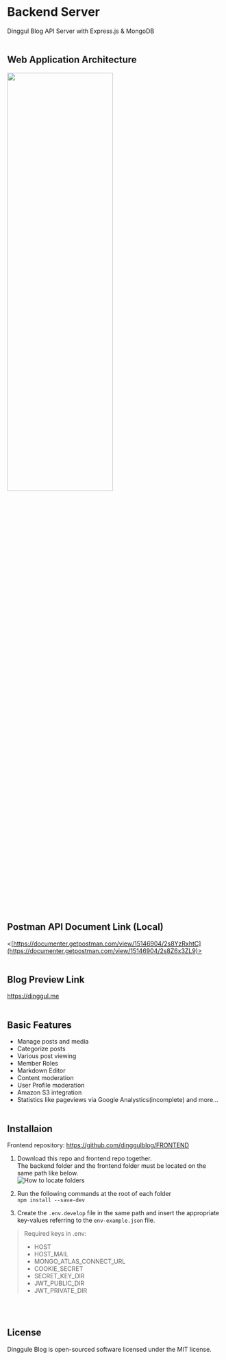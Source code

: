# Backend Server
Dinggul Blog API Server with Express.js &amp; MongoDB
<br><br>
## Web Application Architecture
<img src="https://user-images.githubusercontent.com/56054637/230785846-035d41a7-fedd-4f46-846b-2937bb65a380.png" width="70%" height="50%">

## Postman API Document Link (Local)
<[https://documenter.getpostman.com/view/15146904/2s8YzRxhtC](https://documenter.getpostman.com/view/15146904/2s8Z6x3ZL9)>
<br><br>
## Blog Preview Link
<https://dinggul.me>
<br><br>
## Basic Features
+ Manage posts and media
+ Categorize posts
+ Various post viewing
+ Member Roles
+ Markdown Editor
+ Content moderation
+ User Profile moderation
+ Amazon S3 integration
+ Statistics like pageviews via Google Analystics(incomplete)
and more...
<br><br>
## Installaion
Frontend repository: <https://github.com/dinggulblog/FRONTEND> <br>

1. Download this repo and frontend repo together.<br>
The backend folder and the frontend folder must be located on the same path like below.<br>
![How to locate folders](https://user-images.githubusercontent.com/56054637/206503039-3351861d-b55c-4146-a781-dbde6cdc32cd.PNG)

2. Run the following commands at the root of each folder<br>
``` npm install --save-dev ```

3. Create the ```.env.develop``` file in the same path and insert the appropriate key-values referring to the ```env-example.json``` file.<br>
> Required keys in .env:
> + HOST
> + HOST_MAIL
> + MONGO_ATLAS_CONNECT_URL
> + COOKIE_SECRET
> + SECRET_KEY_DIR
> + JWT_PUBLIC_DIR
> + JWT_PRIVATE_DIR

<br><br>
## License
Dinggule Blog is open-sourced software licensed under the MIT license.
